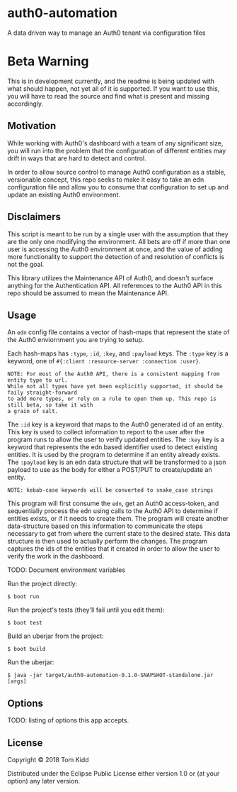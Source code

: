 # auth0-automation

A data driven way to manage an Auth0 tenant via configuration files

# Beta Warning

This is in development currently, and the readme is being updated with what should happen, not yet all of
it is supported. If you want to use this, you will have to read the source and find what is present and
missing accordingly.

## Motivation

While working with Auth0's dashboard with a team of any significant size, you will run into the problem
that the configuration of different entities may drift in ways that are hard to detect and control.

In order to allow source control to manage Auth0 configuration as a stable, versionable concept, this repo
seeks to make it easy to take an edn configuration file and allow you to consume that configuration to set
up and update an existing Auth0 environment.

## Disclaimers

This script is meant to be run by a single user with the assumption that they are the only one modifying the
environment. All bets are off if more than one user is accessing the Auth0 environment at once, and the value of
adding more functionality to support the detection of and resolution of conflicts is not the goal.

This library utilizes the Maintenance API of Auth0, and doesn't surface anything for the Authentication API.
All references to the Auth0 API in this repo should be assumed to mean the Maintenance API.

## Usage

An `edn` config file contains a vector of hash-maps that represent the state of the Auth0 enviornment you are
trying to setup.

Each hash-maps has `:type`, `:id`, `:key`, and `:payload` keys.
The `:type` key is a keyword, one of `#{:client :resource-server :connection :user}`.
```
NOTE: For most of the Auth0 API, there is a consistent mapping from entity type to url.
While not all types have yet been explicitly supported, it should be faily straight-forward
to add more types, or rely on a rule to open them up. This repo is still beta, so take it with
a grain of salt.
```
The `:id` key is a keyword that maps to the Auth0 generated id of an entity. This key is used to collect
information to report to the user after the program runs to allow the user to verify updated entities.
The `:key` key is a keyword that represents the edn based identifier used to detect existing entities. It is used
by the program to determine if an entity already exists.
The `:payload` key is an edn data structure that will be transformed to a json payload to use as the body for
either a POST/PUT to create/update an entity.
```
NOTE: kebab-case keywords will be converted to snake_case strings
```

This program will first consume the `edn`, get an Auth0 access-token, and sequentially process the edn using
calls to the Auth0 API to determine if entities exists, or if it needs to create them. The program will create
another data-structure based on this information to communicate the steps necessary to get from where the current
state to the desired state. This data structure is then used to actually perform the changes. The program captures
the ids of the entities that it created in order to allow the user to verify the work in the dashboard.

TODO: Document environment variables

Run the project directly:

    $ boot run

Run the project's tests (they'll fail until you edit them):

    $ boot test

Build an uberjar from the project:

    $ boot build

Run the uberjar:

    $ java -jar target/auth0-automation-0.1.0-SNAPSHOT-standalone.jar [args]

## Options

TODO: listing of options this app accepts.

## License

Copyright © 2018 Tom Kidd

Distributed under the Eclipse Public License either version 1.0 or (at
your option) any later version.
